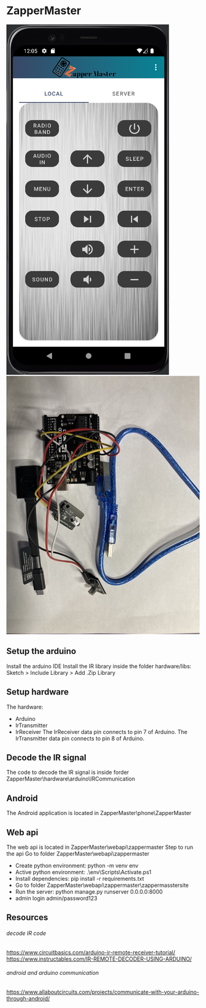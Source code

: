 # ZapperMaster
![screenshot](https://github.com/barrydoan/ZapperMaster/blob/master/remote%20on%20phone.png?raw=true)
![screenshot](https://github.com/barrydoan/ZapperMaster/blob/master/hardware.jpg?raw=true)
## Setup the arduino
Install the arduino IDE
Install the IR library inside the folder hardware/libs:
Sketch > Include Library > Add .Zip Library
## Setup hardware
The hardware:
- Arduino
- IrTransmitter
- IrReceiver
The IrReceiver data pin connects to pin 7 of Arduino.
The IrTransmitter data pin connects to pin 8 of Arduino.

## Decode the IR signal
The code to decode the IR signal is inside forder ZapperMaster\hardware\arduino\IRCommunication

## Android
The Android application is located in ZapperMaster\phone\ZapperMaster

## Web api
The web api is located in ZapperMaster\webapi\zappermaster
Step to run the api
Go to folder ZapperMaster\webapi\zappermaster
- Create python environment: python -m venv env
- Active python environment: .\env\Scripts\Activate.ps1
- Install dependencies: pip install -r requirements.txt
- Go to folder ZapperMaster\webapi\zappermaster\zappermasstersite
- Run the server: python manage.py runserver 0.0.0.0:8000
- admin login admin/password123

## Resources
###### decode IR code
https://www.circuitbasics.com/arduino-ir-remote-receiver-tutorial/
https://www.instructables.com/IR-REMOTE-DECODER-USING-ARDUINO/
###### android and arduino communication
https://www.allaboutcircuits.com/projects/communicate-with-your-arduino-through-android/
